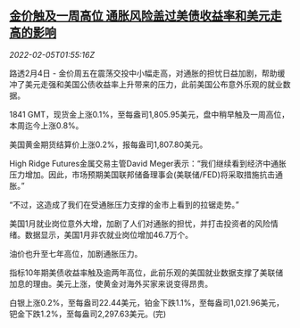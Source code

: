 <!--1644026462000-->
[金价触及一周高位 通胀风险盖过美债收益率和美元走高的影响](https://cn.reuters.com/article/global-precious-metal-drv-0205-idCNKBS2KA01F)
------

<div><i>2022-02-05T01:55:16Z</i></div><p>路透2月4日 - 金价周五在震荡交投中小幅走高，对通胀的担忧日益加剧，帮助缓冲了美元走强和美国公债收益率上升带来的压力，此前美国公布意外乐观的就业数据。</p><p>1841 GMT，现货金上涨0.1%，至每盎司1,805.95美元，盘中稍早触及一周高位，本周迄今上涨0.8%。</p><p>美国黄金期货结算价上涨0.2%，报每盎司1,807.80美元。</p><p>High Ridge Futures金属交易主管David Meger表示：“我们继续看到经济中通胀压力增加。因此，市场预期美国联邦储备理事会(美联储/FED)将采取措施抗击通胀。”</p><p>“不过，这造成了我们在受通胀压力支撑的金市上看到的拉锯走势。”</p><p>美国1月就业岗位意外大增，加剧了人们对通胀的担忧，并打击投资者的风险情绪。数据显示，美国1月非农就业岗位增加46.7万个。</p><p>油价也升至七年高位，加剧通胀压力。</p><p>指标10年期美债收益率触及逾两年高位，此前乐观的美国就业数据支撑了美联储加息的理由。美元上涨，使黄金对海外买家来说变得昂贵。</p><p>白银上涨0.2%，至每盎司22.44美元，铂金下跌1.1%，至每盎司1,021.96美元，钯金下跌1.2%，至每盎司2,297.63美元。(完)</p>
